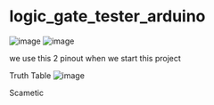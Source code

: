 # logic_gate_tester_arduino

![image](https://github.com/user-attachments/assets/c358d768-0718-45e7-a8d9-5a4b6dec2dd2)
![image](https://github.com/user-attachments/assets/daf384f0-7f29-4a3e-b9ef-647ba30f5543)

we use this 2 pinout when we start this project

Truth Table 
![image](https://github.com/user-attachments/assets/9cbb0221-a6a5-4d19-b774-6878f43899b0)

Scametic 
